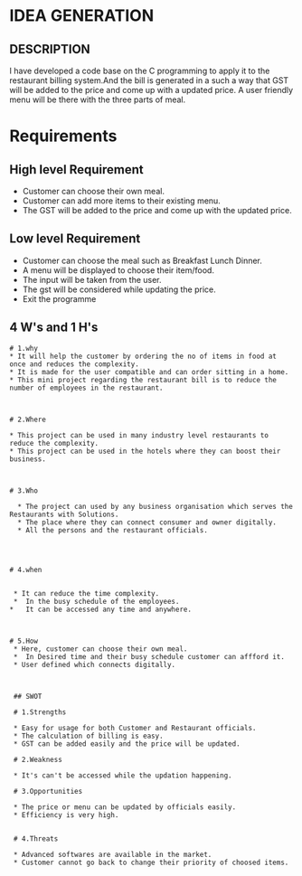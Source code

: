 # IDEA GENERATION
 ## DESCRIPTION
 I have developed a code base on the C programming to apply it to the restaurant billing system.And the bill is generated in a such a way that GST will be added to the price and come up with a updated price.
 A user friendly menu will be there with the three parts of meal.


 # Requirements

 ## High level Requirement
   *  Customer can choose their own meal.
   *  Customer can add more items to their existing menu.
   *  The GST will be added to the price and come up with the updated price.

   ## Low level Requirement
   * Customer can choose the meal such as Breakfast Lunch Dinner.
   * A menu will be displayed to choose their item/food.
   * The input will be taken from the user.
   * The gst will be considered while updating the price.
   * Exit the programme

   ## 4 W's and  1 H's


    # 1.why
    * It will help the customer by ordering the no of items in food at once and reduces the complexity.
    * It is made for the user compatible and can order sitting in a home. 
    * This mini project regarding the restaurant bill is to reduce the number of employees in the restaurant.



    # 2.Where

    * This project can be used in many industry level restaurants to reduce the complexity.
    * This project can be used in the hotels where they can boost their business.
    


    # 3.Who

      * The project can used by any business organisation which serves the Restaurants with Solutions.
      * The place where they can connect consumer and owner digitally.
      * All the persons and the restaurant officials.




    # 4.when


     * It can reduce the time complexity.
     *  In the busy schedule of the employees.
    *   It can be accessed any time and anywhere.



    # 5.How
     * Here, customer can choose their own meal.
     *  In Desired time and their busy schedule customer can affford it.
     * User defined which connects digitally.



     ## SWOT

     # 1.Strengths

     * Easy for usage for both Customer and Restaurant officials.
     * The calculation of billing is easy.
     * GST can be added easily and the price will be updated.

     # 2.Weakness
     
     * It's can't be accessed while the updation happening.

     # 3.Opportunities

     * The price or menu can be updated by officials easily.
     * Efficiency is very high.


     # 4.Threats

     * Advanced softwares are available in the market.
     * Customer cannot go back to change their priority of choosed items.